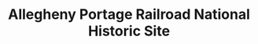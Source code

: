 ---
layout: repo
title: "Allegheny Portage Railroad National Historic Site"
id: 13625
permalink: repos/13625/
---